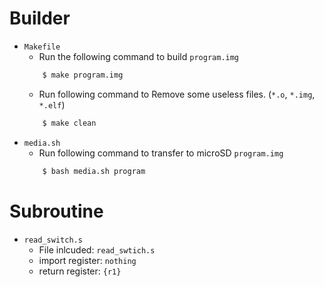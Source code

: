 # Builder
- `Makefile`
	- Run the following command to build `program.img`
	```Bash
		$ make program.img
	```
	- Run following command to Remove some useless files. (`*.o`, `*.img`, `*.elf`)
	```Bash
		$ make clean
	```
- `media.sh`
	- Run following command to transfer to microSD `program.img`
	```Bash
		$ bash media.sh program
	```

# Subroutine
- `read_switch.s`
	- File inlcuded: `read_swtich.s`
	- import register: `nothing`
	- return register: `{r1}`

